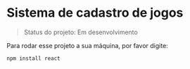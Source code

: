 <h1>Sistema de cadastro de jogos</h1>

> Status do projeto: Em desenvolvimento

Para rodar esse projeto a sua máquina, por favor digite:

```
npm install react
```
